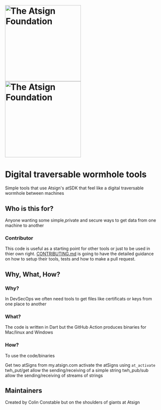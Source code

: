 <h1><a href="https://atsign.com#gh-light-mode-only"><img width=250px
src="https://atsign.com/wp-content/uploads/2022/05/atsign-logo-horizontal-color2022.svg#gh-light-mode-only"
alt="The Atsign Foundation"></a>
<a href="https://atsign.com#gh-dark-mode-only"><img width=250px
src="https://atsign.com/wp-content/uploads/2023/08/atsign-logo-horizontal-reverse2022-Color.svg#gh-dark-mode-only"
alt="The Atsign Foundation"></a></h1>

# Digital traversable wormhole tools

Simple tools that use Atsign's atSDK that feel like a digital traversable wormhole between machines

## Who is this for?

Anyone wanting some simple,private and secure ways to get data from one machine to another


### Contributor

This code is useful as a starting point for other tools or just to be used in thier own right.
[CONTRIBUTING.md](CONTRIBUTING.md) is going to have the detailed guidance
on how to setup their tools, tests and how to make a pull request.

## Why, What, How?

### Why?

In DevSecOps we often need tools to get files like certificats or keys from one place to another

### What?

The code is written in Dart but the GitHub Action produces binaries for Mac/linux and Windows

### How?

To use the code/binaries

Get two atSigns from my.atsign.com
activate the atSigns using `at_activate`
twh_put/get allow the sending/receiving of a simple string
twh_pub/sub allow the sending/receiving of streams of strings




## Maintainers

Created by Colin Constable but on the shoulders of giants at Atsign
